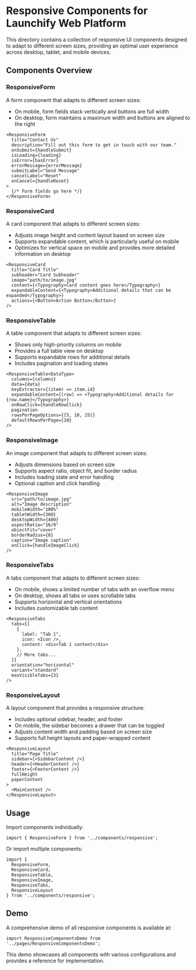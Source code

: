 # Responsive Components for Launchify Web Platform

This directory contains a collection of responsive UI components designed to adapt to different screen sizes, providing an optimal user experience across desktop, tablet, and mobile devices.

## Components Overview

### ResponsiveForm

A form component that adapts to different screen sizes:
- On mobile, form fields stack vertically and buttons are full width
- On desktop, form maintains a maximum width and buttons are aligned to the right

```tsx
<ResponsiveForm
  title="Contact Us"
  description="Fill out this form to get in touch with our team."
  onSubmit={handleSubmit}
  isLoading={loading}
  isError={hasError}
  errorMessage={errorMessage}
  submitLabel="Send Message"
  cancelLabel="Reset"
  onCancel={handleReset}
>
  {/* Form fields go here */}
</ResponsiveForm>
```

### ResponsiveCard

A card component that adapts to different screen sizes:
- Adjusts image height and content layout based on screen size
- Supports expandable content, which is particularly useful on mobile
- Optimizes for vertical space on mobile and provides more detailed information on desktop

```tsx
<ResponsiveCard
  title="Card Title"
  subheader="Card Subheader"
  image="path/to/image.jpg"
  content={<Typography>Card content goes here</Typography>}
  expandableContent={<Typography>Additional details that can be expanded</Typography>}
  actions={<Button>Action Button</Button>}
/>
```

### ResponsiveTable

A table component that adapts to different screen sizes:
- Shows only high-priority columns on mobile
- Provides a full table view on desktop
- Supports expandable rows for additional details
- Includes pagination and loading states

```tsx
<ResponsiveTable<DataType>
  columns={columns}
  data={data}
  keyExtractor={(item) => item.id}
  expandableContent={(row) => <Typography>Additional details for {row.name}</Typography>}
  onRowClick={handleRowClick}
  pagination
  rowsPerPageOptions={[5, 10, 25]}
  defaultRowsPerPage={10}
/>
```

### ResponsiveImage

An image component that adapts to different screen sizes:
- Adjusts dimensions based on screen size
- Supports aspect ratio, object fit, and border radius
- Includes loading state and error handling
- Optional caption and click handling

```tsx
<ResponsiveImage
  src="path/to/image.jpg"
  alt="Image description"
  mobileWidth="100%"
  tabletWidth={300}
  desktopWidth={400}
  aspectRatio="16/9"
  objectFit="cover"
  borderRadius={8}
  caption="Image caption"
  onClick={handleImageClick}
/>
```

### ResponsiveTabs

A tabs component that adapts to different screen sizes:
- On mobile, shows a limited number of tabs with an overflow menu
- On desktop, shows all tabs or uses scrollable tabs
- Supports horizontal and vertical orientations
- Includes customizable tab content

```tsx
<ResponsiveTabs
  tabs={[
    {
      label: "Tab 1",
      icon: <Icon />,
      content: <div>Tab 1 content</div>
    },
    // More tabs...
  ]}
  orientation="horizontal"
  variant="standard"
  maxVisibleTabs={3}
/>
```

### ResponsiveLayout

A layout component that provides a responsive structure:
- Includes optional sidebar, header, and footer
- On mobile, the sidebar becomes a drawer that can be toggled
- Adjusts content width and padding based on screen size
- Supports full height layouts and paper-wrapped content

```tsx
<ResponsiveLayout
  title="Page Title"
  sidebar={<SidebarContent />}
  header={<HeaderContent />}
  footer={<FooterContent />}
  fullHeight
  paperContent
>
  <MainContent />
</ResponsiveLayout>
```

## Usage

Import components individually:

```tsx
import { ResponsiveForm } from '../components/responsive';
```

Or import multiple components:

```tsx
import {
  ResponsiveForm,
  ResponsiveCard,
  ResponsiveTable,
  ResponsiveImage,
  ResponsiveTabs,
  ResponsiveLayout
} from '../components/responsive';
```

## Demo

A comprehensive demo of all responsive components is available at:

```tsx
import ResponsiveComponentsDemo from '../pages/ResponsiveComponentsDemo';
```

This demo showcases all components with various configurations and provides a reference for implementation. 